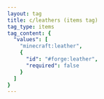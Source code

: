```yaml
---
layout: tag
title: c/leathers (items tag)
tag_type: items
tag_content: {
  "values": [
    "minecraft:leather",
    {
      "id": "#forge:leather",
      "required": false
    }
  ]
}
---
```

